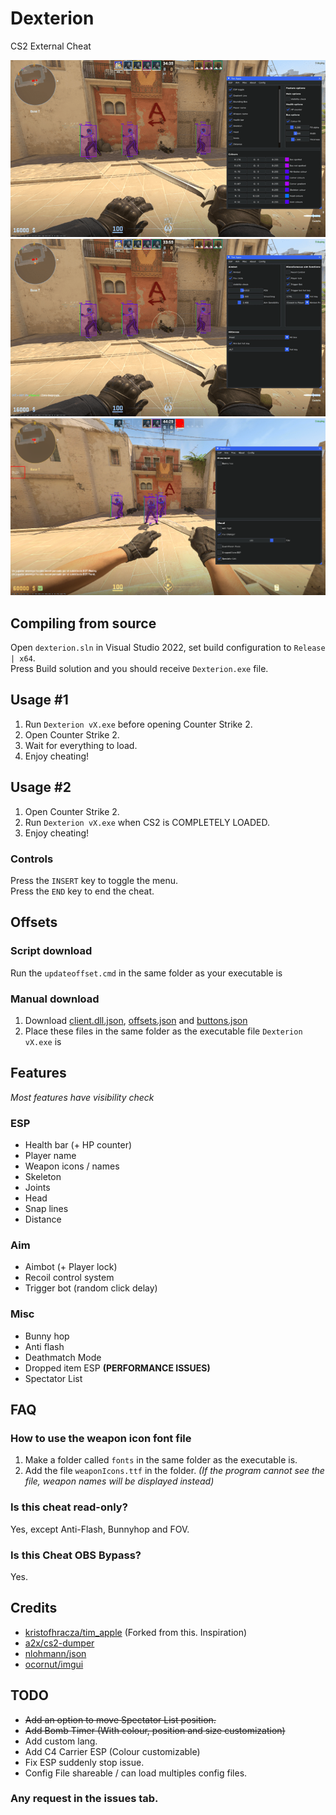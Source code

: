 # Dexterion
CS2 External Cheat

![Preview](screenshots/preview.png)
![Preview1](screenshots/preview0.png)
![Preview2](screenshots/preview1.png)

## Compiling from source
Open `dexterion.sln` in Visual Studio 2022, set build configuration to `Release | x64`.      
Press Build solution and you should receive `Dexterion.exe` file.      

## Usage #1
1. Run `Dexterion vX.exe` before opening Counter Strike 2.
2. Open Counter Strike 2.
3. Wait for everything to load.
4. Enjoy cheating!
## Usage #2
1. Open Counter Strike 2.
2. Run `Dexterion vX.exe` when CS2 is COMPLETELY LOADED.
3. Enjoy cheating!
### Controls
Press the `INSERT` key to toggle the menu.     
Press the `END` key to end the cheat.

## Offsets
### Script download
Run the `updateoffset.cmd` in the same folder as your executable is
### Manual download
1. Download [client.dll.json](https://github.com/a2x/cs2-dumper/tree/main/output/client.dll.json), [offsets.json](https://github.com/a2x/cs2-dumper/tree/main/output/offsets.json) and [buttons.json](https://github.com/a2x/cs2-dumper/tree/main/output/buttons.json) 
2. Place these files in the same folder as the executable file `Dexterion vX.exe` is    

## Features
*Most features have visibility check*
### ESP
- Health bar (+ HP counter)
- Player name
- Weapon icons / names
- Skeleton
- Joints
- Head
- Snap lines
- Distance
### Aim
- Aimbot (+ Player lock)
- Recoil control system
- Trigger bot (random click delay)
### Misc
- Bunny hop
- Anti flash
- Deathmatch Mode
- Dropped item ESP **(PERFORMANCE ISSUES)**
- Spectator List

## FAQ
### How to use the weapon icon font file
1. Make a folder called `fonts` in the same folder as the executable is.
2. Add the file `weaponIcons.ttf` in the folder.
*(If the program cannot see the file, weapon names will be displayed instead)*

### Is this cheat read-only?
Yes, except Anti-Flash, Bunnyhop and FOV.

### Is this Cheat OBS Bypass?
Yes.

## Credits
- [kristofhracza/tim_apple](https://github.com/kristofhracza/tim_apple) (Forked from this. Inspiration)
- [a2x/cs2-dumper](https://github.com/a2x/cs2-dumper)
- [nlohmann/json](https://github.com/nlohmann/json)
- [ocornut/imgui](https://github.com/ocornut/imgui)

## TODO
- ~~Add an option to move Spectator List position.~~
- ~~Add Bomb Timer (With colour, position and size customization)~~
- Add custom lang.
- Add C4 Carrier ESP (Colour customizable)
- Fix ESP suddenly stop issue.
- Config File shareable / can load multiples config files.
### Any request in the issues tab.

